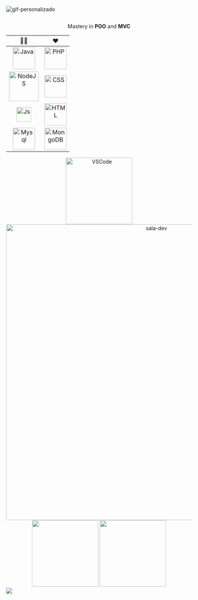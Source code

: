 <div>
<img alt="gif-personalizado" src="https://user-images.githubusercontent.com/75760299/155918933-b94976ed-65b9-46ab-be95-ff203d13b967.gif"/>
</div>

##

<div align="center"> Mastery in <b>POO</b> and <b>MVC</b>

|  👩‍💻             |  :heart:             |
| :-------------: |                                                                                                                                 :-----------:  |
|<img alt="Java" src="https://user-images.githubusercontent.com/75760299/175653224-61a76655-7450-41f5-8629-9e856870f303.svg" width="60px"/>   | <img alt="PHP" src="https://user-images.githubusercontent.com/75760299/175667960-ecb12116-6120-46bb-991b-1fd9d218dfee.svg" width="60px"/>                  |
|<img alt="NodeJS" src="https://user-images.githubusercontent.com/75760299/175660481-aa6d275d-0f30-4d4e-9509-57f64965c412.svg" width="80px"/> | <img alt="CSS" src="https://user-images.githubusercontent.com/75760299/175658587-11bd16c9-66de-4d01-b256-6cc95628cfbe.svg" width="60px"/>                 | 
|<img alt="Js" src="https://user-images.githubusercontent.com/75760299/175657196-8c83cc5b-be00-450d-ad20-a8c2f22c8cfa.svg" width="40px"/>     |<img alt="HTML" src="https://user-images.githubusercontent.com/75760299/175658034-c0f2850f-53c5-41ed-9e91-1ba1589b4f23.svg" width="60px"/>                   |
|<img alt="Mysql" src="https://user-images.githubusercontent.com/75760299/175659826-facae0b6-d8d0-4c4c-832f-8c09a26b1b87.svg" width="60px"/>  |<img alt="MongoDB" src="https://user-images.githubusercontent.com/75760299/175660723-2033bf27-8875-4d81-a248-2540725e1f68.svg" width="60px"/>                   |
</div>
 
 <div align="center"><img alt="VSCode" src="https://user-images.githubusercontent.com/75760299/175664502-b7c4b0d3-23b4-44d1-a0bc-da7b207e18de.svg" width="180px"/></div>
 
 <div align="center">
 <img alt="sala-dev" src="https://user-images.githubusercontent.com/75760299/175645077-7f1c5dba-d307-4829-9682-3b388dae7591.jpg" width="800px"/>
 </div>
  
<div align="center">
  <a href="https://github.com/dev-washington"></a>
  <img height="180em" src="https://github-readme-stats.vercel.app/api?username=dev-washington&show_icons=true&theme=highcontrast&include_all_commits=true&count_private=true"/>
  <img height="180em" src="https://github-readme-stats.vercel.app/api/top-langs/?username=dev-washington&layout=compact&langs_count=7&theme=highcontrast"/>
</div>

<div>
  <a href="https://www.linkedin.com/in/washington-jose" target="_blank"><img src="https://img.shields.io/badge/LinkedIn-0077B5?style=for-the-badge&logo=linkedin&logoColor=white"target="_blank"></a>   
</div>
